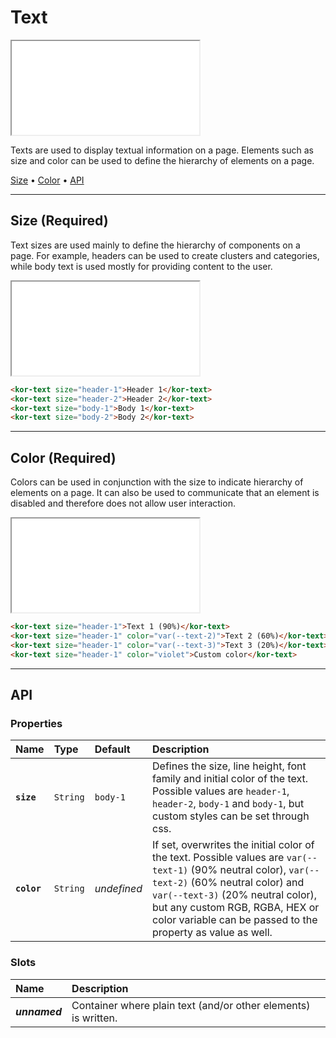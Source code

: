 # Text

<iframe src="./assets/docs/components/text/main.html"></iframe>

Texts are used to display textual information on a page. Elements such as size and color can be used to define the hierarchy of elements on a page.

[Size](components/text#size-(required)) • [Color](components/text#color-(required)) • [API](components/text#api)

---

## Size (Required)

Text sizes are used mainly to define the hierarchy of components on a page. For example, headers can be used to create clusters and categories, while body text is used mostly for providing content to the user.

<iframe src="./assets/docs/components/text/size.html"></iframe>

```html
<kor-text size="header-1">Header 1</kor-text>
<kor-text size="header-2">Header 2</kor-text>
<kor-text size="body-1">Body 1</kor-text>
<kor-text size="body-2">Body 2</kor-text>
```

---

## Color (Required)

Colors can be used in conjunction with the size to indicate hierarchy of elements on a page. It can also be used to communicate that an element is disabled and therefore does not allow user interaction.

<iframe src="./assets/docs/components/text/color.html"></iframe>

```html
<kor-text size="header-1">Text 1 (90%)</kor-text>
<kor-text size="header-1" color="var(--text-2)">Text 2 (60%)</kor-text>
<kor-text size="header-1" color="var(--text-3)">Text 3 (20%)</kor-text>
<kor-text size="header-1" color="violet">Custom color</kor-text>
```

---

## API

### Properties

| Name | Type | Default | Description |
| :-- | :-- | :-- | :-- |
| **`size`** | `String` | `body-1` | Defines the size, line height, font family and initial color of the text. Possible values are `header-1`, `header-2`, `body-1` and `body-1`, but custom styles can be set through css. |
| **`color`** | `String` | _undefined_ | If set, overwrites the initial color of the text. Possible values are `var(--text-1)` (90% neutral color), `var(--text-2)` (60% neutral color) and `var(--text-3)` (20% neutral color), but any custom RGB, RGBA, HEX or color variable can be passed to the property as value as well. |

### Slots

| Name | Description |
| :-- | :-- |
| **_unnamed_** | Container where plain text (and/or other elements) is written. |